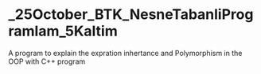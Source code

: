 # _25October_BTK_NesneTabanliProgramlam_5Kaltim
A program to explain the expration inhertance  and Polymorphism in the OOP with C++ program
